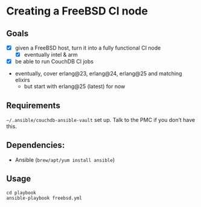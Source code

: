 # Creating a FreeBSD CI node

## Goals

- [x] given a FreeBSD host, turn it into a fully functional CI node
  - [x] eventually intel & arm
- [x] be able to run CouchDB CI jobs
- eventually, cover erlang@23, erlang@24, erlang@25 and matching elixirs
  - but start with erlang@25 (latest) for now

## Requirements

`~/.ansible/couchdb-ansible-vault` set up. Talk to the PMC if you don’t have this.

## Dependencies:

- Ansible (`brew/apt/yum install ansible`)

## Usage

```shell
cd playbook
ansible-playbook freebsd.yml
```

